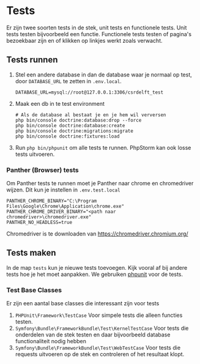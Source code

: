 # Tests

Er zijn twee soorten tests in de stek, unit tests en functionele tests. Unit tests testen bijvoorbeeld een functie. Functionele tests testen of pagina's bezoekbaar zijn en of klikken op linkjes werkt zoals verwacht.

## Tests runnen

1. Stel een andere database in dan de database waar je normaal op test, door `DATABASE_URL` te zetten in `.env.local`.
    ```
    DATABASE_URL=mysql://root@127.0.0.1:3306/csrdelft_test
    ```
1. Maak een db in te test environment
    ```shell script
    # Als de database al bestaat je en je hem wil verversen
    php bin/console doctrine:database:drop --force
    php bin/console doctrine:database:create
    php bin/console doctrine:migrations:migrate
    php bin/console doctrine:fixtures:load
    ```
1. Run `php bin/phpunit` om alle tests te runnen. PhpStorm kan ook losse tests uitvoeren.


### Panther (Browser) tests

Om Panther tests te runnen moet je Panther naar chrome en chromedriver wijzen. Dit kun je instellen in `.env.test.local`

```
PANTHER_CHROME_BINARY="C:\Program Files\Google\Chrome\Application\chrome.exe"
PANTHER_CHROME_DRIVER_BINARY="<path naar chromedriver>\chromedriver.exe"
PANTHER_NO_HEADLESS=true
```

Chromedriver is te downloaden van https://chromedriver.chromium.org/

## Tests maken

In de map `tests` kun je nieuwe tests toevoegen. Kijk vooral af bij andere tests hoe je het moet aanpakken. We gebruiken [phpunit](https://phpunit.de) voor de tests.

### Test Base Classes

Er zijn een aantal base classes die interessant zijn voor tests

1. `PHPUnit\Framework\TestCase` Voor simpele tests die alleen functies testen.
1. `Symfony\Bundle\FrameworkBundle\Test\KernelTestCase` Voor tests die onderdelen van de stek testen en daar bijvoorbeeld database functionaliteit nodig hebben
1. `Symfony\Bundle\FrameworkBundle\Test\WebTestCase` Voor tests die requests uitvoeren op de stek en controleren of het resultaat klopt.


